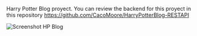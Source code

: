 Harry Potter Blog proyect.
You can review the backend for this proyect in this repository https://github.com/CacoMoore/HarryPotterBlog-RESTAPI

![Screenshot HP Blog](https://user-images.githubusercontent.com/118777448/235949597-3e3d14b2-133b-43ba-8f2d-b0e0705db3f8.png)
